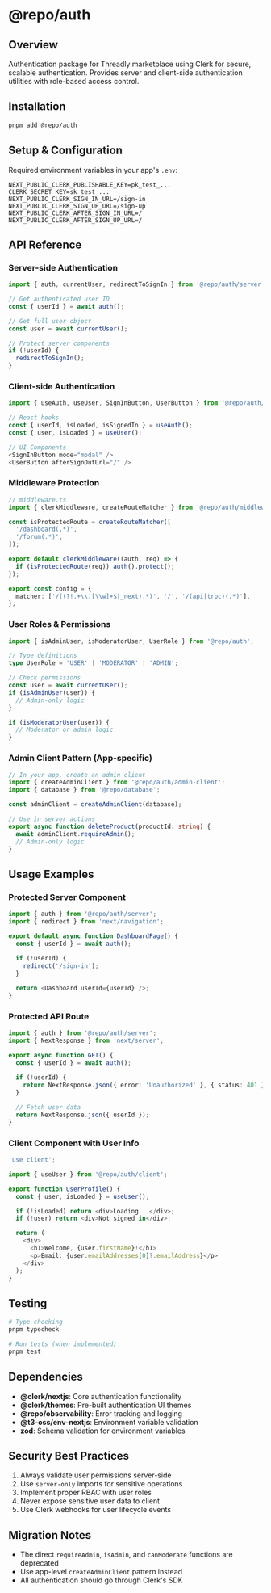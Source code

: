 # @repo/auth

## Overview
Authentication package for Threadly marketplace using Clerk for secure, scalable authentication. Provides server and client-side authentication utilities with role-based access control.

## Installation
```bash
pnpm add @repo/auth
```

## Setup & Configuration
Required environment variables in your app's `.env`:
```env
NEXT_PUBLIC_CLERK_PUBLISHABLE_KEY=pk_test_...
CLERK_SECRET_KEY=sk_test_...
NEXT_PUBLIC_CLERK_SIGN_IN_URL=/sign-in
NEXT_PUBLIC_CLERK_SIGN_UP_URL=/sign-up
NEXT_PUBLIC_CLERK_AFTER_SIGN_IN_URL=/
NEXT_PUBLIC_CLERK_AFTER_SIGN_UP_URL=/
```

## API Reference

### Server-side Authentication
```typescript
import { auth, currentUser, redirectToSignIn } from '@repo/auth/server';

// Get authenticated user ID
const { userId } = await auth();

// Get full user object
const user = await currentUser();

// Protect server components
if (!userId) {
  redirectToSignIn();
}
```

### Client-side Authentication
```typescript
import { useAuth, useUser, SignInButton, UserButton } from '@repo/auth/client';

// React hooks
const { userId, isLoaded, isSignedIn } = useAuth();
const { user, isLoaded } = useUser();

// UI Components
<SignInButton mode="modal" />
<UserButton afterSignOutUrl="/" />
```

### Middleware Protection
```typescript
// middleware.ts
import { clerkMiddleware, createRouteMatcher } from '@repo/auth/middleware';

const isProtectedRoute = createRouteMatcher([
  '/dashboard(.*)',
  '/forum(.*)',
]);

export default clerkMiddleware((auth, req) => {
  if (isProtectedRoute(req)) auth().protect();
});

export const config = {
  matcher: ['/((?!.+\\.[\\w]+$|_next).*)', '/', '/(api|trpc)(.*)'],
};
```

### User Roles & Permissions
```typescript
import { isAdminUser, isModeratorUser, UserRole } from '@repo/auth';

// Type definitions
type UserRole = 'USER' | 'MODERATOR' | 'ADMIN';

// Check permissions
const user = await currentUser();
if (isAdminUser(user)) {
  // Admin-only logic
}

if (isModeratorUser(user)) {
  // Moderator or admin logic
}
```

### Admin Client Pattern (App-specific)
```typescript
// In your app, create an admin client
import { createAdminClient } from '@repo/auth/admin-client';
import { database } from '@repo/database';

const adminClient = createAdminClient(database);

// Use in server actions
export async function deleteProduct(productId: string) {
  await adminClient.requireAdmin();
  // Admin-only logic
}
```

## Usage Examples

### Protected Server Component
```typescript
import { auth } from '@repo/auth/server';
import { redirect } from 'next/navigation';

export default async function DashboardPage() {
  const { userId } = await auth();
  
  if (!userId) {
    redirect('/sign-in');
  }

  return <Dashboard userId={userId} />;
}
```

### Protected API Route
```typescript
import { auth } from '@repo/auth/server';
import { NextResponse } from 'next/server';

export async function GET() {
  const { userId } = await auth();
  
  if (!userId) {
    return NextResponse.json({ error: 'Unauthorized' }, { status: 401 });
  }

  // Fetch user data
  return NextResponse.json({ userId });
}
```

### Client Component with User Info
```typescript
'use client';

import { useUser } from '@repo/auth/client';

export function UserProfile() {
  const { user, isLoaded } = useUser();

  if (!isLoaded) return <div>Loading...</div>;
  if (!user) return <div>Not signed in</div>;

  return (
    <div>
      <h1>Welcome, {user.firstName}!</h1>
      <p>Email: {user.emailAddresses[0]?.emailAddress}</p>
    </div>
  );
}
```

## Testing
```bash
# Type checking
pnpm typecheck

# Run tests (when implemented)
pnpm test
```

## Dependencies
- **@clerk/nextjs**: Core authentication functionality
- **@clerk/themes**: Pre-built authentication UI themes
- **@repo/observability**: Error tracking and logging
- **@t3-oss/env-nextjs**: Environment variable validation
- **zod**: Schema validation for environment variables

## Security Best Practices
1. Always validate user permissions server-side
2. Use `server-only` imports for sensitive operations
3. Implement proper RBAC with user roles
4. Never expose sensitive user data to client
5. Use Clerk webhooks for user lifecycle events

## Migration Notes
- The direct `requireAdmin`, `isAdmin`, and `canModerate` functions are deprecated
- Use app-level `createAdminClient` pattern instead
- All authentication should go through Clerk's SDK
